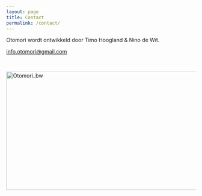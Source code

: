 ```yaml
---
layout: page
title: Contact
permalink: /contact/
---
```


Otomori wordt ontwikkeld door Timo Hoogland & Nino de Wit.

<info.otomori@gmail.com>

&nbsp;

<img src="/otomori_bw.jpg" alt="Otomori_bw" width="560" height="315">
